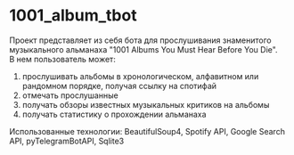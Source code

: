 # 1001_album_tbot
 
Проект представляет из себя бота для прослушивания знаменитого музыкального альманаха "1001 Albums You Must Hear Before You Die".    
В нем пользователь может: 
1) прослушивать альбомы в хронологическом, алфавитном или рандомном порядке, получая ссылку на спотифай
2) отмечать прослушанные
3) получать обзоры известных музыкальных критиков на альбомы
4) получать статистику о прохождении альманаха


Использованные технологии: BeautifulSoup4, Spotify API, Google Search API, pyTelegramBotAPI, Sqlite3

